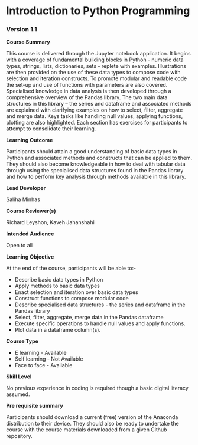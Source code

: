 # Introduction to Python Programming

### Version 1.1 

**Course Summary** 

This course is delivered through the Jupyter notebook application. 
It begins with a coverage of fundamental building blocks in Python -  numeric data types, strings, lists, 
dictionaries, sets - replete with examples. Illustrations are then provided on the use of these data types
to compose code with selection and iteration constructs.  To promote modular and readable code the set-up 
and use of functions with parameters are also covered. Specialised knowledge in data analysis is then 
developed through a comprehensive overview of the Pandas library. The two main data structures in
this library – the series and dataframe and associated methods are explained with clarifying examples
on how to select, filter, aggregate and merge data. Keys tasks like handling null values, 
applying functions, plotting are also highlighted.  Each section has exercises for participants 
to attempt to consolidate their learning.

**Learning Outcome**

Participants should attain a good understanding of basic data types in Python and associated methods 
and constructs that can be applied to them. They should also become knowledgeable in how to
deal with tabular data through using the specialised data structures found in the Pandas library and 
how to perform key analysis through methods available in this library.


**Lead Developer**

Saliha Minhas

**Course Reviewer(s)**

Richard Leyshon,
Kaveh Jahanshahi

**Intended Audience**

Open to all

**Learning Objective**

At the end of the course, participants will be able to:-

* Describe basic data types in Python
* Apply methods to basic data types
* Enact selection and iteration over basic data types
* Construct functions to compose modular code
* Describe specialised data structures - the series and dataframe in the Pandas library
* Select, filter, aggregate, merge data in the Pandas dataframe
* Execute specific operations to handle null values and apply functions.
* Plot data in a dataframe column(s).


**Course Type** 

* E learning - Available 
* Self learning - Not Available
* Face to face - Available

**Skill Level**

No previous experience in coding is required though a  basic digital literacy assumed.

**Pre requisite summary** 

Participants should download a current (free) version of the Anaconda distribution to their device.
They should also be ready to undertake the course with the course materials downloaded
from a given Github repository.



